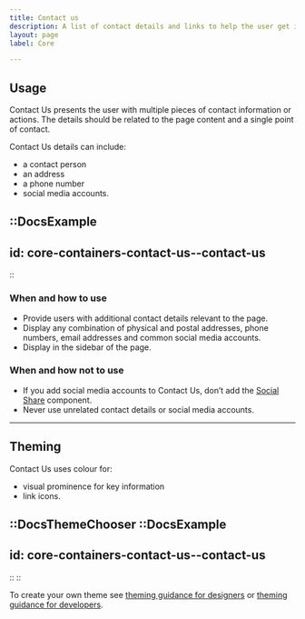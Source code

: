 ```yaml
---
title: Contact us
description: A list of contact details and links to help the user get in touch with you.
layout: page
label: Core

---
```


## Usage
Contact Us presents the user with multiple pieces of contact information or actions. The details should be related to the page content and a single point of contact.

Contact Us details can include:
- a contact person
- an address
- a phone number
- social media accounts.

::DocsExample
---
id: core-containers-contact-us--contact-us
---
::

### When and how to use
- Provide users with additional contact details relevant to the page.
- Display any combination of physical and postal addresses, phone numbers, email addresses and common social media accounts.
- Display in the sidebar of the page.

### When and how not to use
- If you add social media accounts to Contact Us, don’t add the [Social Share](link) component.
- Never use unrelated contact details or social media accounts.

---

## Theming
Contact Us uses colour for:
- visual prominence for key information
- link icons.

::DocsThemeChooser
  ::DocsExample
  ---
  id: core-containers-contact-us--contact-us
  ---
  ::
::

To create your own theme see [theming guidance for designers](/design-system/design/theming-guidance-for-designers) or [theming guidance for developers](/design-system/develop/theming).

